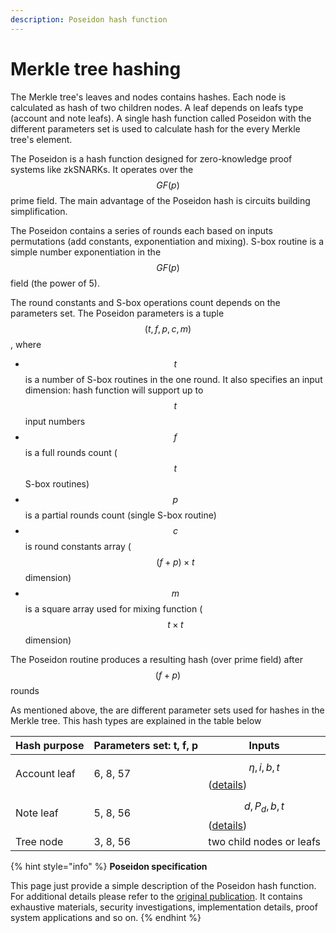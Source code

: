 ```yaml
---
description: Poseidon hash function
---
```


# Merkle tree hashing

The Merkle tree's leaves and nodes contains hashes. Each node is calculated as hash of two children nodes. A leaf depends on leafs type (account and note leafs). A single hash function called Poseidon with the different parameters set is used to calculate hash for the every Merkle tree's element.

The Poseidon is a hash function designed for zero-knowledge proof systems like zkSNARKs. It operates over the $$GF(p)$$ prime field. The main advantage of the Poseidon hash is circuits building simplification.

The Poseidon contains a series of rounds each based on inputs  permutations (add constants, exponentiation and mixing). S-box routine is a simple number exponentiation in the $$GF(p)$$ field (the power of 5).

The round constants and S-box operations count depends on the parameters set. The Poseidon parameters is a tuple $$(t, f, p, c, m)$$, where

* $$t$$ is  a number of S-box routines in the one round. It also specifies an input dimension: hash function will support up to $$t$$ input numbers
* $$f$$ is a full rounds count ($$t$$ S-box routines)
* $$p$$ is a partial rounds count (single S-box routine)
* $$c$$ is round constants array ($$(f+p) \times t$$ dimension)
* $$m$$ is a square array used for mixing function ($$t \times t$$ dimension)

The Poseidon routine produces a resulting hash (over prime field) after $$(f+p)$$ rounds

As mentioned above, the are different parameter sets used for hashes in the Merkle tree. This hash types are explained in the table below

| Hash purpose | Parameters set: t, f, p | Inputs                                                          |
| ------------ | ----------------------- | --------------------------------------------------------------- |
| Account leaf | 6, 8, 57                | $$\eta, i, b,t$$ ([details](../account-and-notes/accounts.md))​ |
| Note leaf    | 5, 8, 56                | $$d, P_d, b, t$$ ([details](../account-and-notes/notes.md))     |
| Tree node    | 3, 8, 56                | two child nodes or leafs                                        |

{% hint style="info" %}
**Poseidon specification**

This page just provide a simple description of the Poseidon hash function. For additional details please refer to the [original publication](https://eprint.iacr.org/2019/458.pdf). It contains exhaustive materials, security investigations, implementation details, proof system applications and so on.
{% endhint %}
